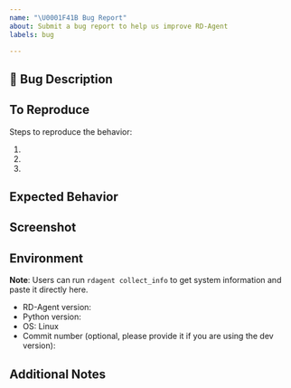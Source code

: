 ```yaml
---
name: "\U0001F41B Bug Report"
about: Submit a bug report to help us improve RD-Agent
labels: bug

---
```


## 🐛 Bug Description

<!-- A clear and concise description of what the bug is. -->

## To Reproduce

Steps to reproduce the behavior:

1.
2.
3.


## Expected Behavior

<!-- A clear and concise description of what you expected to happen. -->

## Screenshot

<!-- A screenshot of the error message or anything shouldn't appear-->

## Environment

**Note**: Users can run `rdagent collect_info` to get system information and paste it directly here.

 - RD-Agent version:
 - Python version:
 - OS: Linux
 - Commit number (optional, please provide it if you are using the dev version):

## Additional Notes

<!-- Add any other information about the problem here. -->
